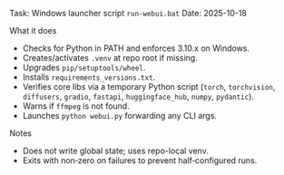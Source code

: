 Task: Windows launcher script `run-webui.bat`
Date: 2025-10-18

What it does
- Checks for Python in PATH and enforces 3.10.x on Windows.
- Creates/activates `.venv` at repo root if missing.
- Upgrades `pip/setuptools/wheel`.
- Installs `requirements_versions.txt`.
- Verifies core libs via a temporary Python script (`torch`, `torchvision`, `diffusers`, `gradio`, `fastapi`, `huggingface_hub`, `numpy`, `pydantic`).
- Warns if `ffmpeg` is not found.
- Launches `python webui.py` forwarding any CLI args.

Notes
- Does not write global state; uses repo-local venv.
- Exits with non‑zero on failures to prevent half‑configured runs.

